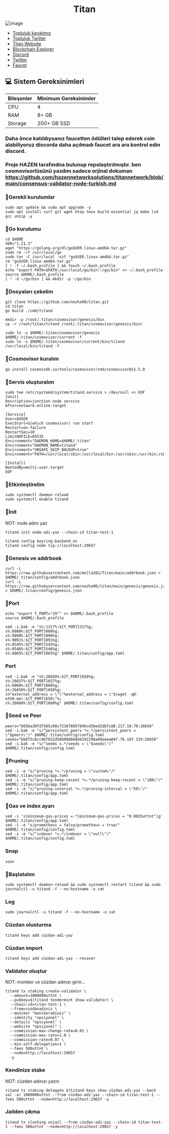 <h1 align="center"> Titan </h1>



![image](https://github.com/molla202/Titan/assets/91562185/381f7d35-6421-43b0-9fcd-3b67be169410)




 * [Topluluk kanalımız](https://t.me/corenodechat)<br>
 * [Topluluk Twitter](https://twitter.com/corenodeHQ)<br>
 * [Titan Website](https://titannet.io/)<br>
 * [Blockchain Explorer](https://explorers.titannet.io/en)<br>
 * [Discord](https://discord.com/invite/titannet)<br>
 * [Twitter](https://twitter.com/Titannet_dao)<br>
 * [Faucet](https://faucet.titannet.io/)<br>



## 💻 Sistem Gereksinimleri
| Bileşenler | Minimum Gereksinimler | 
| ------------ | ------------ |
| CPU |	4|
| RAM	| 8+ GB |
| Storage	| 200+ GB SSD |


### Daha önce katıldıysanız faucetten ödülleri talep ederek coin alabiliyoruz discorda daha açılmadı faucet ara ara kontrol edin discord.
### Proje HAZEN tarafındna bulunup repolaştırılmıştır. ben cosmovisorlüsünü yazdım sadece orjinal dokuman https://github.com/hazennetworksolutions/titannetwork/blob/main/consensus-validator-node-turkish.md
### 🚧Gerekli kurulumlar
```
sudo apt update && sudo apt upgrade -y
sudo apt install curl git wget htop tmux build-essential jq make lz4 gcc unzip -y
```

### 🚧Go kurulumu
```
cd $HOME
VER="1.21.3"
wget "https://golang.org/dl/go$VER.linux-amd64.tar.gz"
sudo rm -rf /usr/local/go
sudo tar -C /usr/local -xzf "go$VER.linux-amd64.tar.gz"
rm "go$VER.linux-amd64.tar.gz"
[ ! -f ~/.bash_profile ] && touch ~/.bash_profile
echo "export PATH=$PATH:/usr/local/go/bin:~/go/bin" >> ~/.bash_profile
source $HOME/.bash_profile
[ ! -d ~/go/bin ] && mkdir -p ~/go/bin
```
### 🚧Dosyaları çekelim
```
git clone https://github.com/nezha90/titan.git
cd titan
go build ./cmd/titand
```
```
mkdir -p /root/.titan/cosmovisor/genesis/bin
cp -r /root/titan/titand /root/.titan/cosmovisor/genesis/bin/
```
```
sudo ln -s $HOME/.titan/cosmovisor/genesis $HOME/.titan/cosmovisor/current -f
sudo ln -s $HOME/.titan/cosmovisor/current/bin/titand /usr/local/bin/titand -f
```
### 🚧Cosmovisor kuralım
```
go install cosmossdk.io/tools/cosmovisor/cmd/cosmovisor@v1.5.0
```
### 🚧Servis oluşturalım
```
sudo tee /etc/systemd/system/titand.service > /dev/null << EOF
[Unit]
Description=junction node service
After=network-online.target

[Service]
User=$USER
ExecStart=$(which cosmovisor) run start
Restart=on-failure
RestartSec=10
LimitNOFILE=65535
Environment="DAEMON_HOME=$HOME/.titan"
Environment="DAEMON_NAME=titand"
Environment="UNSAFE_SKIP_BACKUP=true"
Environment="PATH=/usr/local/sbin:/usr/local/bin:/usr/sbin:/usr/bin:/sbin:/bin:/usr/games:/usr/local/games:/snap/bin:$HOME/.titan/cosmovisor/current/bin"

[Install]
WantedBy=multi-user.target
EOF
```
### 🚧Etkinleştirelim
```
sudo systemctl daemon-reload
sudo systemctl enable titand
```
### 🚧İnit
NOT: node adını yaz
```
titand init node-adi-yaz --chain-id titan-test-1
```
```
titand config keyring-backend os
titand config node tcp://localhost:29657
```
### 🚧Genesis ve addrbook
```
curl -L https://raw.githubusercontent.com/molla202/Titan/main/addrbook.json > $HOME/.titan/config/addrbook.json
curl -L https://raw.githubusercontent.com/nezha90/titan/main/genesis/genesis.json > $HOME/.titan/config/genesis.json
```
### 🚧Port
```
echo "export T_PORT="29"" >> $HOME/.bash_profile
source $HOME/.bash_profile
```
```
sed -i.bak -e "s%:1317%:${T_PORT}317%g;
s%:8080%:${T_PORT}080%g;
s%:9090%:${T_PORT}090%g;
s%:9091%:${T_PORT}091%g;
s%:8545%:${T_PORT}545%g;
s%:8546%:${T_PORT}546%g;
s%:6065%:${T_PORT}065%g" $HOME/.titan/config/app.toml
```
### Port
```
sed -i.bak -e "s%:26658%:${T_PORT}658%g;
s%:26657%:${T_PORT}657%g;
s%:6060%:${T_PORT}060%g;
s%:26656%:${T_PORT}656%g;
s%^external_address = \"\"%external_address = \"$(wget -qO- eth0.me):${T_PORT}656\"%;
s%:26660%:${T_PORT}660%g" $HOME/.titan/config/config.toml
```
### 🚧Seed ve Peer
```
peers="b656a30fd7585c68c72167805784bcd3bed2d67c@8.217.10.76:26656"
sed -i.bak -e "s/^persistent_peers *=.*/persistent_peers = \"$peers\"/" $HOME/.titan/config/config.toml
seeds="bb075c8cc4b7032d506008b68d4192298a09aeea@47.76.107.159:26656"
sed -i.bak -e "s/^seeds =.*/seeds = \"$seeds\"/" $HOME/.titan/config/config.toml

```

### 🚧Pruning
```
sed -i -e "s/^pruning *=.*/pruning = \"custom\"/" $HOME/.titan/config/app.toml
sed -i -e "s/^pruning-keep-recent *=.*/pruning-keep-recent = \"100\"/" $HOME/.titan/config/app.toml
sed -i -e "s/^pruning-interval *=.*/pruning-interval = \"50\"/" $HOME/.titan/config/app.toml
```
### 🚧Gas ve index ayarı
```
sed -i 's|minimum-gas-prices =.*|minimum-gas-prices = "0.0025uttnt"|g' $HOME/.titan/config/app.toml
sed -i -e "s/prometheus = false/prometheus = true/" $HOME/.titan/config/config.toml
sed -i -e "s/^indexer *=.*/indexer = \"null\"/" $HOME/.titan/config/config.toml
```
### Snap 
```
soon
```
### 🚧Başlatalım
```
sudo systemctl daemon-reload && sudo systemctl restart titand && sudo journalctl -u titand -f --no-hostname -o cat
```
### Log
```
sudo journalctl -u titand -f --no-hostname -o cat
```
### Cüzdan olusturma
```
titand keys add cüzdan-adi-yaz
```
### Cüzdan import
```
titand keys add cüzdan-adi-yaz --recover
```
### Validator oluştur
NOT: moniker ve cüzdan adınızı girin...
```
titand tx staking create-validator \
  --amount=1000000uttnt \
  --pubkey=$(titand tendermint show-validator) \
  --chain-id=titan-test-1 \
  --from=cuzdanadiniz \
  --moniker "monikeradiniz" \
  --identity "opsiyonel" \
  --details "opsiyonel" \
  --website "opsiyonel" \
  --commission-max-change-rate=0.01 \
  --commission-max-rate=1.0 \
  --commission-rate=0.07 \
  --min-self-delegation=1 \
  --fees 500uttnt \
  --node=http://localhost:29657
  -y
```
### Kendinize stake
NOT: cüzdan adınızı yazın
```
titand tx staking delegate $(titand keys show cüzdan-adi-yaz --bech val -a) 1000000uttnt --from cüzdan-adi-yaz --chain-id titan-test-1 --fees 500uttnt --node=http://localhost:29657 -y
```
### Jailden çıkma
```
titand tx slashing unjail --from cüzdan-adi-yaz --chain-id titan-test-1 --fees 500uttnt --node=http://localhost:29657 -y
```





